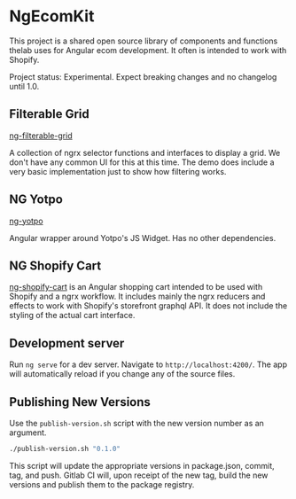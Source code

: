 # NgEcomKit

This project is a shared open source library of components and functions thelab uses for Angular ecom development. It often is intended to work with Shopify.

Project status: Experimental. Expect breaking changes and no changelog until 1.0.

## Filterable Grid

[ng-filterable-grid](projects/ng-filterable-grid)

A collection of ngrx selector functions and interfaces to display a grid. We don't have any common UI for this at this time. The demo does include a very basic implementation just to show how filtering works.

## NG Yotpo

[ng-yotpo](projects/ng-yotpo)

Angular wrapper around Yotpo's JS Widget. Has no other dependencies.

## NG Shopify Cart

[ng-shopify-cart](projects/ng-shopify-cart) is an Angular shopping cart intended to be used with Shopify and a ngrx workflow. It includes mainly the ngrx reducers and effects to work with Shopify's storefront graphql API. It does not include the styling of the actual cart interface.

## Development server

Run `ng serve` for a dev server. Navigate to `http://localhost:4200/`. The app will automatically reload if you change any of the source files.

## Publishing New Versions

Use the `publish-version.sh` script with the new version number as an argument.

```bash
./publish-version.sh "0.1.0"
```

This script will update the appropriate versions in package.json, commit, tag, and push. Gitlab CI will, upon receipt of the new tag, build the new versions and publish them to the package registry.
